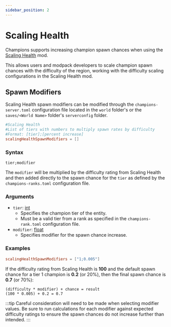 ```yaml
---
sidebar_position: 2
---
```


# Scaling Health

Champions supports increasing champion spawn chances when using the [Scaling Health](https://github.com/SilentChaos512/ScalingHealth) mod.

This allows users and modpack developers to scale champion spawn chances with the difficulty of the region, working with the difficulty scaling configurations in the Scaling Health mod.

## Spawn Modifiers

Scaling Health spawn modifiers can be modified through the `champions-server.toml` configuration file located in the `world` folder's or the `saves/<World Name>` folder's `serverconfig` folder.

```toml
#Scaling Health
#List of tiers with numbers to multiply spawn rates by difficulty
#Format: [tier];[percent increase]
scalingHealthSpawnModifiers = []
```

### Syntax

`tier;modifier`

The `modifier` will be multiplied by the difficulty rating from Scaling Health and then added directly to the spawn chance for the `tier` as defined by the `champions-ranks.toml` configuration file.

### Arguments

* `tier`: [int](https://minecraft.fandom.com/wiki/Argument_types#int)
  * Specifies the champion tier of the entity.
  * Must be a valid tier from a rank as specified in the `champions-rank.toml` configuration file.
* `modifier`: [float](https://minecraft.fandom.com/wiki/Argument_types#float)
  * Specifies modifier for the spawn chance increase.

### Examples

```toml
scalingHealthSpawnModifiers = ["1;0.005"]
```

If the difficulty rating from Scaling Health is **100** and the default spawn chance for a tier 1 champion is **0.2** (or 20%), then the final spawn chance is **0.7** (or 70%):
```
(difficulty * modifier) + chance = result
(100 * 0.005) + 0.2 = 0.7
```

:::tip
Careful consideration will need to be made when selecting modifier values. Be sure to run calculations for each modifier against expected difficulty ratings to ensure the spawn chances do not increase further than intended.
:::

